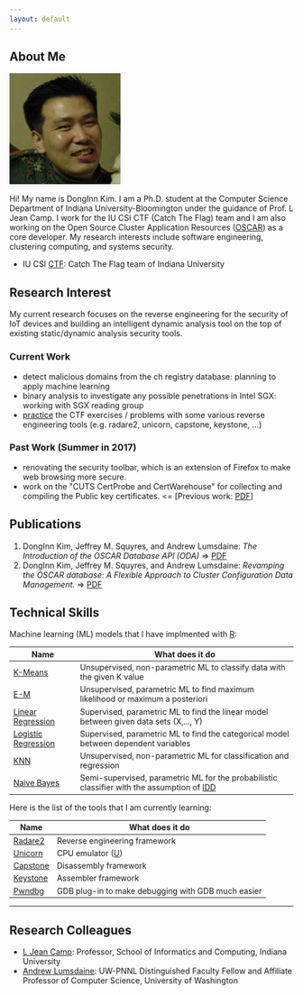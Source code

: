 ```yaml
---
layout: default
---
```


## About Me

<img class="profile-picture" src="images/me3.jpg">

Hi! My name is DongInn Kim. I am a Ph.D. student at the Computer Science
Department of Indiana University-Bloomington under the guidance of Prof. L Jean
Camp. I work for the IU CSI CTF (Catch The Flag) team and I am also working on
the Open Source Cluster Application Resources
([OSCAR](https://oscar-cluster.github.io/oscar/)) as a core developer. My
research interests include software engineering, clustering computing, and
systems security.

* IU CSI [CTF](https://en.wikipedia.org/wiki/Capture_the_flag): Catch The Flag
  team of Indiana University

## Research Interest

My current research focuses on the reverse engineering for the security of IoT
devices and building an intelligent dynamic analysis tool on the top of
existing static/dynamic analysis security tools.

### Current Work
- detect malicious domains from the ch registry database: planning to apply
  machine learning
- binary analysis to investigate any possible penetrations in Intel SGX: working
  with SGX reading group
- [practice](http://iuctf.gitlab.io/notes/) the CTF exercises / problems with
  some various reverse engineering tools (e.g. radare2, unicorn, capstone,
  keystone, ...)

### Past Work (Summer in 2017)
- renovating the security toolbar, which is an extension of Firefox to make web
  browsing more secure.
- work on the "CUTS CertProbe and CertWarehouse" for collecting and compiling
  the Public key
  certificates. <= [Previous work: [PDF](https://iu.box.com/s/tcymb04cebttwlik3dojfm06ovibifkq)]

## Publications

1. DongInn Kim, Jeffrey M. Squyres, and Andrew Lumsdaine: *The Introduction of
   the OSCAR Database API (ODA)* =>
   [PDF](http://www.crest.iu.edu/publications/prints/2006/kim:oda:oscar06.pdf)
1. DongInn Kim, Jeffrey M. Squyres, and Andrew Lumsdaine: *Revamping the OSCAR
   database: A Flexible Approach to Cluster Configuration Data Management.* =>
   [PDF](http://www.crest.iu.edu/publications/prints/2005/kim05:_revam_oscar.pdf)

## Technical Skills

Machine learning (ML) models that I have implmented with [R](https://www.r-project.org/):

Name | What does it do
-----|----------------
[K-Means](https://en.wikipedia.org/wiki/K-means_clustering) | Unsupervised, non-parametric ML to classify data with the given K value
[E-M](https://en.wikipedia.org/wiki/Expectation%E2%80%93maximization_algorithm) | Unsupervised, parametric ML to find maximum likelihood or maximum a posteriori
[Linear Regression](https://en.wikipedia.org/wiki/Linear_regression/) | Supervised, parametric ML to find the linear model between given data sets (X,..., Y)
[Logistic Regression](https://en.wikipedia.org/wiki/Logistic_regression/) | Supervised, parametric ML to find the categorical model between dependent variables
[KNN](https://en.wikipedia.org/wiki/K-nearest_neighbors_algorithm) | Unsupervised, non-parametric ML for classification and regression
[Naive Bayes](https://en.wikipedia.org/wiki/Naive_Bayes_classifier) | Semi-supervised, parametric ML for the probabilistic classifier with the assumption of [IDD](https://en.wikipedia.org/wiki/Independent_and_identically_distributed_random_variables)

Here is the list of the tools that I am currently learning:

Name | What does it do
-----|----------------
[Radare2](https://github.com/radare/radare2) | Reverse engineering framework
[Unicorn](http://iuctf.gitlab.io/notes/unicorn_blog.html) | CPU emulator ([U](http://www.unicorn-engine.org/))
[Capstone](http://www.capstone-engine.org/) | Disassembly framework
[Keystone](http://www.keystone-engine.org/) | Assembler framework
[Pwndbg](https://github.com/pwndbg/pwndbg) | GDB plug-in to make debugging with GDB much easier


---

## Research Colleagues

* [L Jean Camp](http://www.ljean.com/): Professor, School of Informatics and
  Computing, Indiana University
* [Andrew Lumsdaine](https://www.pnnl.gov/science/staff/staff_info.asp?staff_num=9045):
  UW-PNNL Distinguished Faculty Fellow and Affiliate Professor of Computer
  Science, University of Washington
